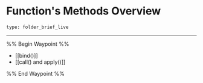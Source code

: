# Function's Methods Overview
 
```ccard
type: folder_brief_live
```
 
---

%% Begin Waypoint %%
- [[bind()]]
- [[call() and apply()]]

%% End Waypoint %%
